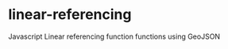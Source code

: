 linear-referencing
==================

Javascript Linear referencing function functions using GeoJSON
